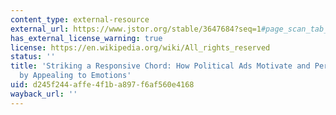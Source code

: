 ```yaml
---
content_type: external-resource
external_url: https://www.jstor.org/stable/3647684?seq=1#page_scan_tab_contents
has_external_license_warning: true
license: https://en.wikipedia.org/wiki/All_rights_reserved
status: ''
title: 'Striking a Responsive Chord: How Political Ads Motivate and Persuade Voters
  by Appealing to Emotions'
uid: d245f244-affe-4f1b-a897-f6af560e4168
wayback_url: ''
---
```

